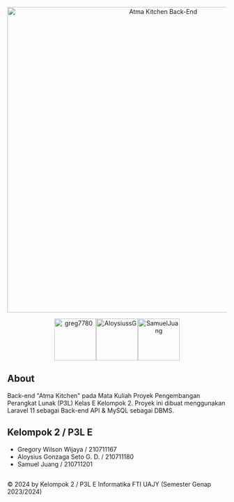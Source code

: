 <p align="center"><a href="https://github.com/AloysiussG/backend-atma-kitchen-laravel" target="_blank"><img src="https://i.postimg.cc/Y9SzfrdL/Cuplikan-layar-2024-03-27-191516-removebg-preview.png" width="700" alt="Atma Kitchen Back-End"></a></p>

<div align="center" style="display: flex; justify-content: center;">
    <a href="https://github.com/greg7780"><img style="height: 6rem;" src="https://github.com/greg7780.png" alt="greg7780"/></a>
    <a href="https://github.com/AloysiussG"><img style="height: 6rem;" src="https://github.com/AloysiussG.png" alt="AloysiussG"/></a>
    <a href="https://github.com/SamuelJuang"><img style="height: 6rem;" src="https://github.com/SamuelJuang.png" alt="SamuelJuang"></a>
</div>

## About

Back-end "Atma Kitchen" pada Mata Kuliah Proyek Pengembangan Perangkat Lunak (P3L) Kelas E Kelompok 2. Proyek ini dibuat menggunakan Laravel 11 sebagai Back-end API & MySQL sebagai DBMS.

## Kelompok 2 / P3L E

- Gregory Wilson Wijaya / 210711167
- Aloysius Gonzaga Seto G. D. / 210711180
- Samuel Juang / 210711201


## 
© 2024 by Kelompok 2 / P3L E Informatika FTI UAJY (Semester Genap 2023/2024)

